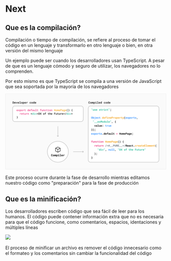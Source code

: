 # Next

## Que es la compilación?

Compilación o tiempo de compilación, se refiere al proceso de tomar el código en un lenguaje y transformarlo en otro lenguaje o bien, en otra versión del mismo lenguaje

Un ejemplo puede ser cuando los desarrolladores usan TypeScript. A pesar de que es un lenguaje cómodo y seguro de utilizar, los navegadores no lo comprenden. 

Por esto mismo es que TypeScript se compila a una versión de JavaScript que sea soportada por la mayoría de los navegadores

![](./assets/compiling.png)

Este proceso ocurre durante la fase de desarrollo mientras editamos nuestro código como "preparación" para la fase de producción 

## Que es la minificación?

Los desarrolladores escriben código que sea fácil de leer para los humanos. El código puede contener información extra que no es necesaria para que el código funcione, como comentarios, espacios, identaciones y múltiples líneas

![](D:\code\Documentacion\Nextjs\assets\minifying.png)

El proceso de minificar un archivo es remover el código innecesario como el formateo y los comentarios sin cambiar la funcionalidad del código
